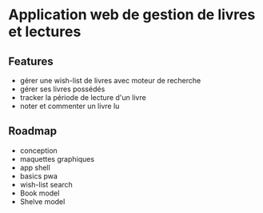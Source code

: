 # Application web de gestion de livres et lectures

## Features

- gérer une wish-list de livres avec moteur de recherche
- gérer ses livres possédés 
- tracker la période de lecture d'un livre
- noter et commenter un livre lu



## Roadmap 
- conception
- maquettes graphiques
- app shell
- basics pwa
- wish-list search 
- Book model
- Shelve model